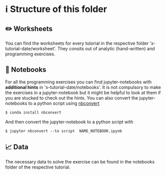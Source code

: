#  :information_source: Structure of this folder
## :pencil2: Worksheets
You can find the worksheets for every tutorial in the respective folder 'x-tutorial-date/worksheet'.
They consits out of analytic (hand-written) and programming exercises.
## :notebook: Notebooks
For all the programming exercises you can find jupyter-notebooks with **additional hints** in 'x-tutorial-date/notebooks'.
It is not compulsory to make the exercises in a jupyter-notebook but it might be helpful to look at them if you are stucked
to check out the hints.
You can also convert the jupyter-notebooks to a python script using [nbconvert](https://nbconvert.readthedocs.io/en/latest/install.html)
```
$ conda install nbconvert
```
And then convert the jupyter-notebook to a python script with
```
$ jupyter nbconvert --to script  NAME_NOTEBOOK.ipynb

```

## :chart_with_upwards_trend: Data
The necessary data to solve the exercise can be found in the notebooks folder of the respective tutorial.

